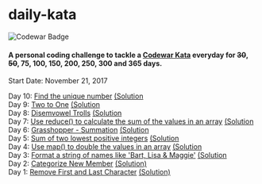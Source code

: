 # daily-kata
![Codewar Badge](https://www.codewars.com/users/tinuola/badges/large)</br>
#### A personal coding challenge to tackle a [Codewar Kata](https://www.codewars.com/) everyday for ~~30~~, ~~50~~, 75, 100, 150, 200, 250, 300 and 365 days.

Start Date: November 21, 2017</br>


Day 10: [Find the unique number](https://www.codewars.com/kata/585d7d5adb20cf33cb000235) [(Solution]()
</br>
Day 9: [Two to One](https://www.codewars.com/kata/5656b6906de340bd1b0000ac) [(Solution]()
</br>
Day 8: [Disemvowel Trolls](https://www.codewars.com/kata/52fba66badcd10859f00097e) [(Solution]()
</br>
Day 7: [Use reduce() to calculate the sum of the values in an array](https://www.codewars.com/kata/532b4057484b0e58e8000766) [(Solution]()
</br>
Day 6: [Grasshopper - Summation](https://www.codewars.com/kata/55d24f55d7dd296eb9000030) [(Solution]()
</br>
Day 5: [Sum of two lowest positive integers](https://www.codewars.com/kata/558fc85d8fd1938afb000014) [(Solution]()
</br>
Day 4: [Use map() to double the values in an array](https://www.codewars.com/kata/53951fff369894e4f10007a9) [(Solution]()
</br>
Day 3: [Format a string of names like 'Bart, Lisa & Maggie'](https://www.codewars.com/kata/53368a47e38700bd8300030d) [(Solution]()
</br>
Day 2: [Categorize New Member](https://www.codewars.com/kata/5502c9e7b3216ec63c0001aa) [(Solution)](https://codepen.io/tinuola/pen/LOmpVL)
</br>
Day 1: [Remove First and Last Character](https://www.codewars.com/kata/56bc28ad5bdaeb48760009b0) [(Solution)](https://codepen.io/tinuola/pen/MOVjwO)
